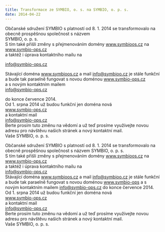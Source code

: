 ```yaml
---
title: Transformace ze SYMBIO, o. s. na SYMBIO, o. p. s.
date: 2014-04-22
---
```


Občanské sdružení SYMBIO s platností od 8. 1. 2014 se transformovalo na obecně prospěšnou společnost s názvem  
SYMBIO, o. p. s.  
S tím také přišli změny s přejmenováním domény www.symbioos.cz na  
www.symbio-ops.cz  
a taktéž i úprava kontaktního mailu na  
  
[info@symbio-ops.cz](mailto:info@symbio-ops.cz)  
  
Stávající doména www.symbioos.cz a mail [info@symbioo.cz](mailto:info@symbioo.cz) je stále funkční a bude tak paraelně fungovat s novou doménou www.symbio-ops.cz  
a s novým kontaktním mailem  
[info@symbio-ops.cz](mailto:info@symbio-ops.cz)  
  
do konce července 2014.  
Od 1. srpna 2014 už budou funkční jen doména nová  
www.symbio-ops.cz  
a kontaktní mail  
[info@symbio-ops.cz](mailto:info@symbio-ops.cz)  
Berte prosím tuto změnu na vědomí a už teď prosíme využívejte novou adresu pro návštěvu našich stránek a nový kontaktní mail.  
Vaše SYMBIO, o. p. s.  
  
  
  
  
  
  
  
  
  
  
  
  
  
Občanské sdružení SYMBIO s platností od 8. 1. 2014 se transformovalo na obecně prospěšnou společnost s názvem SYMBIO, o. p. s.  
S tím také přišli změny s přejmenováním domény www.symbioos.cz na  
www.symbio-ops.cz  
a taktéž i úprava kontaktního mailu na  
[info@symbio-ops.cz](mailto:info@symbio-ops.cz)  
Stávající doména www.symbioos.cz a mail [info@symbioo.cz](mailto:info@symbioo.cz) je stále funkční a bude tak paraelně fungovat s novou doménou www.symbio-ops a s novým kontaktním mailem [info@symbio-ops.cz](mailto:info@symbio-ops.cz) do konce července 2014.  
Od 1. srpna 2014 už budou funkční jen doména nová  
www.symbio-ops.cz  
a kontaktní mail  
[info@symbio-ops.cz](mailto:info@symbio-ops.cz)  
Berte prosím tuto změnu na vědomí a už teď prosíme využívejte novou adresu pro návštěvu našich stránek a nový kontaktní mail.  
Vaše SYMBIO, o. p. s.